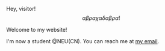 Hey, visitor!
$$
\alpha\beta\rho\alpha\chi\alpha\delta\alpha\beta\rho\alpha!
$$

Welcome to my website!



I'm now a student @NEU(CN). You can reach me at [my email](//lintongmao@outlook.com).

